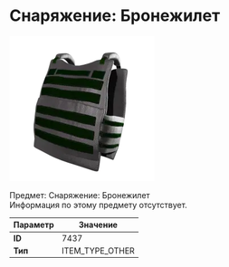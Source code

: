 # Снаряжение: Бронежилет

![Item Image](../img/7437.webp?raw=true)

Предмет: Снаряжение: Бронежилет<br>Информация по этому предмету отсутствует.


| Параметр | Значение |
|----------|----------|
| **ID** | 7437 |
| **Тип** | ITEM_TYPE_OTHER |

